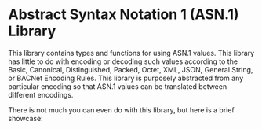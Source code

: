 # Abstract Syntax Notation 1 (ASN.1) Library

This library contains types and functions for using ASN.1 values. This library
has little to do with encoding or decoding such values according to
the Basic, Canonical, Distinguished, Packed, Octet, XML, JSON, General String,
or BACNet Encoding Rules. This library is purposely abstracted from any
particular encoding so that ASN.1 values can be translated between different
encodings.

There is not much you can even do with this library, but here is a brief
showcase:

```rust

```
